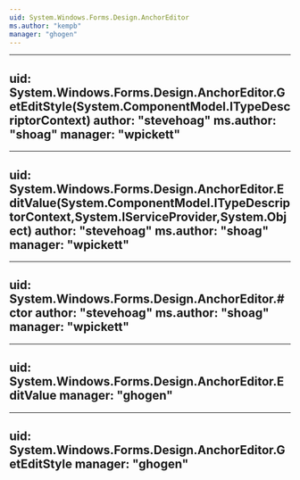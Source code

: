 ```yaml
---
uid: System.Windows.Forms.Design.AnchorEditor
ms.author: "kempb"
manager: "ghogen"
---
```


---
uid: System.Windows.Forms.Design.AnchorEditor.GetEditStyle(System.ComponentModel.ITypeDescriptorContext)
author: "stevehoag"
ms.author: "shoag"
manager: "wpickett"
---

---
uid: System.Windows.Forms.Design.AnchorEditor.EditValue(System.ComponentModel.ITypeDescriptorContext,System.IServiceProvider,System.Object)
author: "stevehoag"
ms.author: "shoag"
manager: "wpickett"
---

---
uid: System.Windows.Forms.Design.AnchorEditor.#ctor
author: "stevehoag"
ms.author: "shoag"
manager: "wpickett"
---

---
uid: System.Windows.Forms.Design.AnchorEditor.EditValue
manager: "ghogen"
---

---
uid: System.Windows.Forms.Design.AnchorEditor.GetEditStyle
manager: "ghogen"
---
